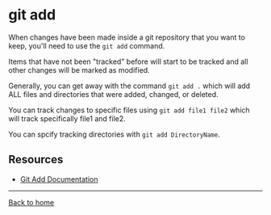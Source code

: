 # git add

When changes have been made inside a git repository that you want to keep, you'll need to use the `git add` command.

Items that have not been "tracked" before will start to be tracked and all other changes will be marked as modified.

Generally, you can get away with the command `git add .` which will add ALL files and directories that were added, changed, or deleted.

You can track changes to specific files using `git add file1 file2` which will track specifically file1 and file2.

You can spcify tracking directories with `git add DirectoryName`.

## Resources

- [Git Add Documentation](http://git-scm.com/docs/git-add)

---

[Back to home](./README.md)